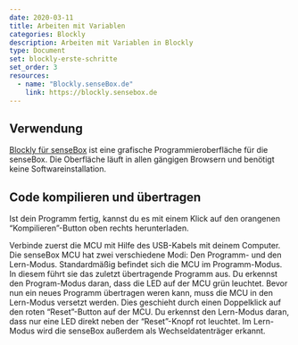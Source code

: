 ```yaml
---
date: 2020-03-11
title: Arbeiten mit Variablen
categories: Blockly
description: Arbeiten mit Variablen in Blockly
type: Document
set: blockly-erste-schritte
set_order: 3
resources:
  - name: "Blockly.senseBox.de"
    link: https://blockly.sensebox.de
---
```



## Verwendung

[Blockly für senseBox](https://blockly.sensebox.de) ist eine grafische Programmieroberfläche für die senseBox. Die Oberfläche läuft in allen gängigen Browsern und benötigt keine Softwareinstallation.

## Code kompilieren und übertragen

Ist dein Programm fertig, kannst du es mit einem Klick auf den orangenen “Kompilieren”-Button oben rechts herunterladen.

Verbinde zuerst die MCU mit Hilfe des USB-Kabels mit deinem Computer. Die senseBox MCU hat zwei verschiedene Modi: Den Programm- und den Lern-Modus. Standardmäßig befindet sich die MCU im Programm-Modus. In diesem führt sie das zuletzt übertragende Programm aus. Du erkennst den Program-Modus daran, dass die LED auf der MCU grün leuchtet. Bevor nun ein neues Programm übertragen weren kann, muss die MCU in den Lern-Modus versetzt werden. Dies geschieht durch einen Doppelklick auf den roten “Reset”-Button auf der MCU. Du erkennst den Lern-Modus daran, dass nur eine LED direkt neben der “Reset”-Knopf rot leuchtet. Im Lern-Modus wird die senseBox außerdem als Wechseldatenträger erkannt.

